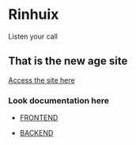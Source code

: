 # Rinhuix

<p>Listen your call</p>

## That is the new age site
<a href='#'>Access the site here</a>



### Look documentation here

* <a href="./front/README.md">
    FRONTEND
</a>

* <a href="./back/README.md">
    BACKEND
</a>